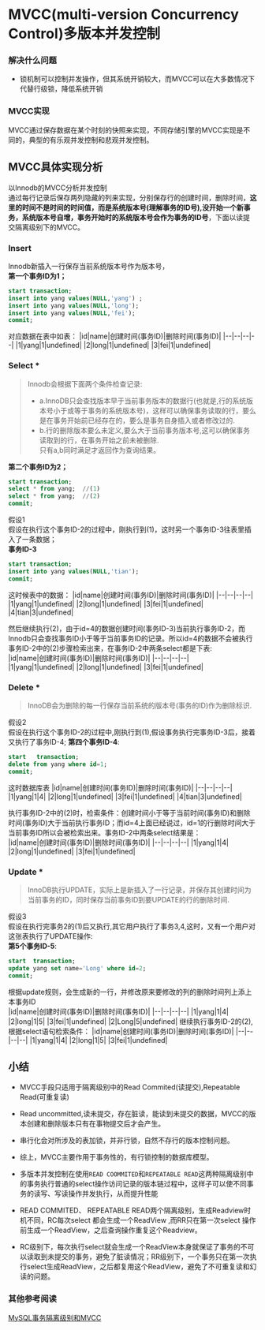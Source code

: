 # MVCC(multi-version Concurrency Control)多版本并发控制

### 解决什么问题
* 锁机制可以控制并发操作，但其系统开销较大，而MVCC可以在大多数情况下代替行级锁，降低系统开销

### MVCC实现
MVCC通过保存数据在某个时刻的快照来实现，不同存储引擎的MVCC实现是不同的，典型的有乐观并发控制和悲观并发控制。

## MVCC具体实现分析
以Innodb的MVCC分析并发控制  
通过每行记录后保存两列隐藏的列来实现，分别保存行的创建时间，删除时间，<strong>这里的时间不是时间的时间值，而是系统版本号(理解事务的ID号),没开始一个新事务，系统版本号自增，事务开始时的系统版本号会作为事务的ID号</strong>，下面以读提交隔离级别下的MVCC。
### Insert
Innodb新插入一行保存当前系统版本号作为版本号，   
<strong>第一个事务ID为1；</strong>  
```sql
start transaction;
insert into yang values(NULL,'yang') ;
insert into yang values(NULL,'long');
insert into yang values(NULL,'fei');
commit;
```
对应数据在表中如表：
|id|name|创建时间(事务ID)|删除时间(事务ID)|
|--|--|--|--|
|1|yang|1|undefined|
|2|long|1|undefined|
|3|fei|1|undefined|

### Select *
> Innodb会根据下面两个条件检查记录:  
> * a.InnoDB只会查找版本早于当前事务版本的数据行(也就是,行的系统版本号小于或等于事务的系统版本号)，这样可以确保事务读取的行，要么是在事务开始前已经存在的，要么是事务自身插入或者修改过的.
> * b.行的删除版本要么未定义,要么大于当前事务版本号,这可以确保事务读取到的行，在事务开始之前未被删除.  
只有a,b同时满足才返回作为查询结果。  


<strong>第二个事务ID为2；</strong>
```sql
start transaction;
select * from yang;  //(1)
select * from yang;  //(2)
commit; 
```
假设1  
假设在执行这个事务ID-2的过程中，刚执行到(1)，这时另一个事务ID-3往表里插入了一条数据；  
<strong>事务ID-3</strong>
```sql
start transaction;
insert into yang values(NULL,'tian');
commit;
```
这时候表中的数据： 
|id|name|创建时间(事务ID)|删除时间(事务ID)|
|--|--|--|--|
|1|yang|1|undefined|
|2|long|1|undefined|
|3|fei|1|undefined|
|4|tian|3|undefined|

然后继续执行(2)，由于id=4的数据创建时间(事务ID-3)当前执行事务ID-2，而Innodb只会查找事务ID小于等于当前事务ID的记录。所以id=4的数据不会被执行事务ID-2中的(2)步骤检索出来，在事务ID-2中两条select都是下表:  
|id|name|创建时间(事务ID)|删除时间(事务ID)|
|--|--|--|--|
|1|yang|1|undefined|
|2|long|1|undefined|
|3|fei|1|undefined|

### Delete *
> InnoDB会为删除的每一行保存当前系统的版本号(事务的ID)作为删除标识.  

假设2  
假设在执行这个事务ID-2的过程中,刚执行到(1),假设事务执行完事务ID-3后，接着又执行了事务ID-4;
<strong>第四个事务ID-4</strong>:
```sql
start   transaction;  
delete from yang where id=1;
commit;  
```
这时数据库表
|id|name|创建时间(事务ID)|删除时间(事务ID)|
|--|--|--|--|
|1|yang|1|4|
|2|long|1|undefined|
|3|fei|1|undefined|
|4|tian|3|undefined|

执行事务ID-2中的(2)时，检索条件：创建时间小于等于当前时间(事务ID)和删除时间(事务ID)大于当前执行事务ID；而id=4上面已经说过，id=1的行删除时间大于当前事务ID所以会被检索出来。事务ID-2中两条select结果是：  
|id|name|创建时间(事务ID)|删除时间(事务ID)|
|--|--|--|--|
|1|yang|1|4|
|2|long|1|undefined|
|3|fei|1|undefined|

### Update *
> InnoDB执行UPDATE，实际上是新插入了一行记录，并保存其创建时间为当前事务的ID，同时保存当前事务ID到要UPDATE的行的删除时间.

假设3  
假设在执行完事务2的(1)后又执行,其它用户执行了事务3,4,这时，又有一个用户对这张表执行了UPDATE操作:   
<strong>第5个事务ID-5</strong>:
```sql
start  transaction;
update yang set name='Long' where id=2;
commit;
```
根据update规则，会生成新的一行，并修改原来要修改的列的删除时间列上添上本事务ID  
|id|name|创建时间(事务ID)|删除时间(事务ID)|
|--|--|--|--|
|1|yang|1|4|
|2|long|1|5|
|3|fei|1|undefined|
|2|Long|5|undefined|
继续执行事务ID-2的(2),根据select语句检索条件：
|id|name|创建时间(事务ID)|删除时间(事务ID)|
|--|--|--|--|
|1|yang|1|4|
|2|long|1|5|
|3|fei|1|undefined|


## 小结
* MVCC手段只适用于隔离级别中的Read Commited(读提交),Repeatable Read(可重复读)  
* Read uncommitted,读未提交，存在脏读，能读到未提交的数据，MVCC的版本创建和删除版本只有在事物提交后才会产生。
* 串行化会对所涉及的表加锁，并非行锁，自然不存行的版本控制问题。
* 综上，MVCC主要作用于事务性的，有行锁控制的数据库模型。

* 多版本并发控制在使用`READ COOMMITED`和`REPEATABLE READ`这两种隔离级别中的事务执行普通的select操作访问记录的版本链过程中，这样子可以使不同事务的读写、写读操作并发执行，从而提升性能
* READ COMMITED、 REPEATABLE READ两个隔离级别，生成Readview时机不同，RC每次select 都会生成一个ReadView ,而RR只在第一次select 操作前生成一个ReadView，之后查询操作重复这个Readview。
* RC级别下，每次执行select就会生成一个ReadView本身就保证了事务的不可以读取到未提交的事务，避免了脏读情况；RR级别下，一个事务只在第一次执行select生成ReadView，之后都复用这个ReadView，避免了不可重复读和幻读的问题。



### 其他参考阅读
[MySQL事务隔离级别和MVCC](https://juejin.im/post/5c9b1b7df265da60e21c0b57)

